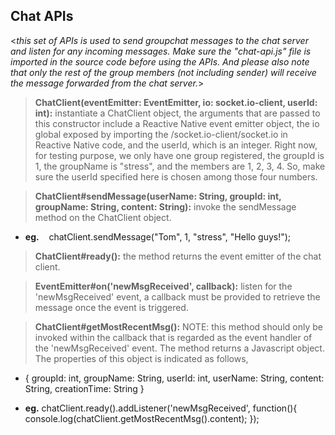 **Chat APIs**
----
  <_this set of APIs is used to send groupchat messages to the chat server and listen for any incoming messages. Make sure the "chat-api.js" file is imported in the source code before using the APIs. And please also note that only the rest of the group members (not including sender) will receive the message forwarded from the chat server._>

> **ChatClient(eventEmitter: EventEmitter, io: socket.io-client, userId: int):**
  instantiate a ChatClient object, the arguments that are passed to this constructor include 
  a Reactive Native event emitter object, the io global exposed by importing the /socket.io-client/socket.io in Reactive Native code, and the userId, which is an integer. Right now, for testing purpose, we only have one group registered, the groupId is 1, the groupName is "stress", and the members are 1, 2, 3, 4. So, make sure the userId specified here is chosen among those four numbers.
  
> **ChatClient#sendMessage(userName: String, groupId: int, groupName: String, content: String):**
 invoke the sendMessage method on the ChatClient object. 
+ **eg.** &nbsp;&nbsp; chatClient.sendMessage("Tom", 1, "stress", "Hello guys!");

> **ChatClient#ready():**
the method returns the event emitter of the chat client.

> **EventEmitter#on('newMsgReceived', callback):**
 listen for the 'newMsgReceived' event, a callback must be provided to retrieve the message once the event is triggered.

> **ChatClient#getMostRecentMsg():**
NOTE: this method should only be invoked within the callback that is regarded as the event handler of the 'newMsgReceived' event. The method returns a Javascript object. The properties of this object is indicated as follows,
* { groupId: int, groupName: String, userId: int, userName: String, content: String, creationTime: String }
+ **eg.** chatClient.ready().addListener('newMsgReceived', function(){
    console.log(chatClient.getMostRecentMsg().content);
 });
